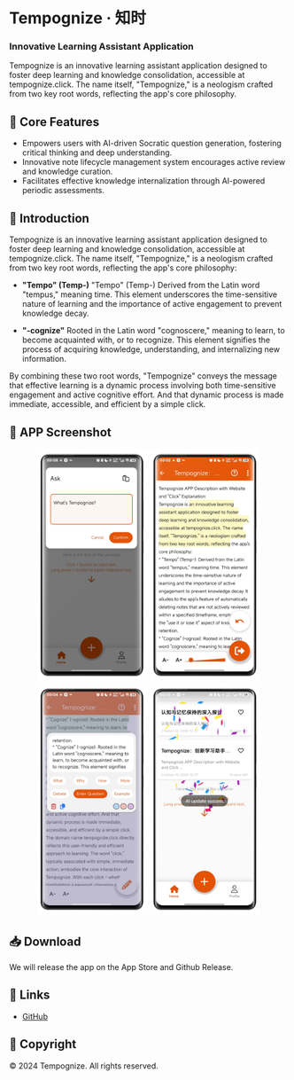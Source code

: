 # Tempognize · 知时
### Innovative Learning Assistant Application
Tempognize is an innovative learning assistant application designed to foster deep learning and knowledge consolidation, accessible at tempognize.click. The name itself, "Tempognize," is a neologism crafted from two key root words, reflecting the app's core philosophy.

## 🎯 Core Features

- Empowers users with AI-driven Socratic question generation, fostering critical thinking and deep understanding.
- Innovative note lifecycle management system encourages active review and knowledge curation.
- Facilitates effective knowledge internalization through AI-powered periodic assessments.

## 📖 Introduction

Tempognize is an innovative learning assistant application designed to foster deep learning and knowledge consolidation, accessible at tempognize.click. The name itself, "Tempognize," is a neologism crafted from two key root words, reflecting the app's core philosophy:

- **"Tempo" (Temp-)**
  "Tempo" (Temp-) Derived from the Latin word "tempus," meaning time. This element underscores the time-sensitive nature of learning and the importance of active engagement to prevent knowledge decay.

- **"-cognize"**
  Rooted in the Latin word "cognoscere," meaning to learn, to become acquainted with, or to recognize. This element signifies the process of acquiring knowledge, understanding, and internalizing new information.
  
By combining these two root words, "Tempognize" conveys the message that effective learning is a dynamic process involving both time-sensitive engagement and active cognitive effort. And that dynamic process is made immediate, accessible, and efficient by a simple click.

## 📱 APP Screenshot

<div align="center">
  <img src="docs/images/s1.jpg" width="200" alt="Screenshot1" />
  <img src="docs/images/s2.jpg" width="200" alt="Screenshot2" />
  <img src="docs/images/s3.jpg" width="200" alt="Screenshot3" />
  <img src="docs/images/s4.jpg" width="200" alt="Screenshot4" />
</div>

## 📥 Download

We will release the app on the App Store and Github Release.


## 🔗 Links

- [GitHub](https://github.com/atfa/Tempognize)

## 📄 Copyright

© 2024 Tempognize. All rights reserved.
